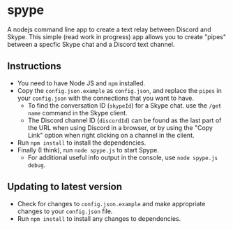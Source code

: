 # spype

A nodejs command line app to create a text relay between Discord and Skype. This simple (read work in progress) app allows you to create "pipes" between a specfic Skype chat and a Discord text channel.  

## Instructions

* You need to have Node JS and `npm` installed.
* Copy the `config.json.example` as `config.json`, and replace the `pipes` in your `config.json` with the connections that you want to have.
    * To find the conversation ID (`skypeId`) for a Skype chat. use the `/get name` command in the Skype client.
    * The Discord channel ID (`discordId`) can be found as the last part of the URL when using Discord in a browser, or by using the "Copy Link" option when right clicking on a channel in the client. 
* Run `npm install` to install the dependencies.
* Finally (I think), run `node spype.js` to start Spype.
    * For additional useful info output in the console, use `node spype.js debug`.

## Updating to latest version

* Check for changes to `config.json.example` and make appropriate changes to your `config.json` file.
* Run `npm install` to install any changes to dependencies.
